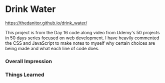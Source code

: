 # Drink Water

https://thedanitor.github.io/drink_water/

This project is from the Day 16 code along video from Udemy's 50 projects in 50 days series focused on web development. I have heavily commented the CSS and JavaScript to make notes to myself why certain choices are being made and what each line of code does.

### Overall Impression



### Things Learned

